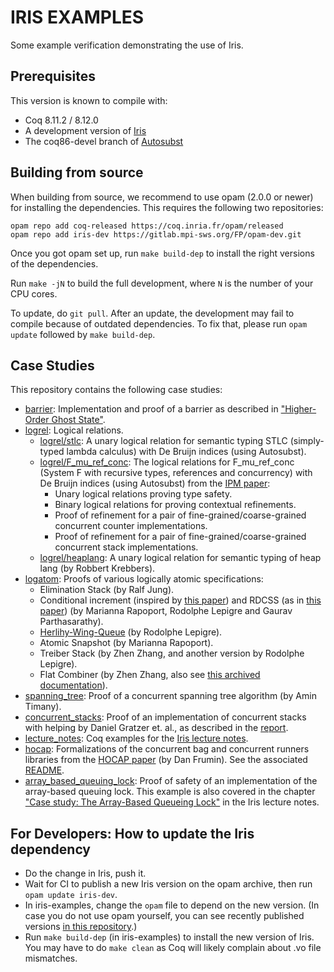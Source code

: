 # IRIS EXAMPLES

Some example verification demonstrating the use of Iris.

## Prerequisites

This version is known to compile with:

 - Coq 8.11.2 / 8.12.0
 - A development version of [Iris](https://gitlab.mpi-sws.org/iris/iris)
 - The coq86-devel branch of [Autosubst](https://github.com/uds-psl/autosubst)

## Building from source

When building from source, we recommend to use opam (2.0.0 or newer) for
installing the dependencies.  This requires the following two repositories:

    opam repo add coq-released https://coq.inria.fr/opam/released
    opam repo add iris-dev https://gitlab.mpi-sws.org/FP/opam-dev.git

Once you got opam set up, run `make build-dep` to install the right versions
of the dependencies.

Run `make -jN` to build the full development, where `N` is the number of your
CPU cores.

To update, do `git pull`.  After an update, the development may fail to compile
because of outdated dependencies.  To fix that, please run `opam update`
followed by `make build-dep`.

## Case Studies

This repository contains the following case studies:

* [barrier](theories/barrier): Implementation and proof of a barrier as
  described in ["Higher-Order Ghost State"](http://doi.acm.org/10.1145/2818638).
* [logrel](theories/logrel): Logical relations.
  - [logrel/stlc](theories/logrel/stlc): A unary logical relation for semantic
    typing STLC (simply-typed lambda calculus) with De Bruijn indices (using
    Autosubst).
  - [logrel/F_mu_ref_conc](theories/logrel/F_mu_ref_conc): The logical relations
    for F_mu_ref_conc (System F with recursive types, references and concurrency)
    with De Bruijn indices (using Autosubst) from the
    [IPM paper](http://doi.acm.org/10.1145/3093333.3009855):
    + Unary logical relations proving type safety.
    + Binary logical relations for proving contextual refinements.
    + Proof of refinement for a pair of fine-grained/coarse-grained
      concurrent counter implementations.
    + Proof of refinement for a pair of fine-grained/coarse-grained
      concurrent stack implementations.
  - [logrel/heaplang](theories/logrel/heaplang): A unary logical relation for
    semantic typing of heap lang (by Robbert Krebbers).
* [logatom](theories/logrel_heaplang): Proofs of various logically atomic specifications:
  - Elimination Stack (by Ralf Jung).
  - Conditional increment (inspired by [this paper](https://people.mpi-sws.org/~dreyer/papers/relcon/paper.pdf))
    and RDCSS (as in [this paper](https://timharris.uk/papers/2002-disc.pdf))
    (by Marianna Rapoport, Rodolphe Lepigre and Gaurav Parthasarathy).
  - [Herlihy-Wing-Queue](https://cs.brown.edu/~mph/HerlihyW90/p463-herlihy.pdf)
    (by Rodolphe Lepigre).
  - Atomic Snapshot (by Marianna Rapoport).
  - Treiber Stack (by Zhen Zhang, and another version by Rodolphe Lepigre).
  - Flat Combiner (by Zhen Zhang, also see
    [this archived documentation](https://gitlab.mpi-sws.org/FP/iris-atomic/tree/master/docs)).
* [spanning_tree](theories/spanning_tree): Proof of a concurrent spanning tree
  algorithm (by Amin Timany).
* [concurrent_stacks](theories/concurrent_stacks): Proof of an implementation of
  concurrent stacks with helping by Daniel Gratzer et. al., as described in the
  [report](http://iris-project.org/pdfs/2017-case-study-concurrent-stacks-with-helping.pdf).
* [lecture_notes](theories/lecture_notes): Coq examples for the
  [Iris lecture notes](http://iris-project.org/tutorial-material.html).
* [hocap](theories/hocap): Formalizations of the concurrent bag and concurrent
  runners libraries from the [HOCAP paper](https://dl.acm.org/citation.cfm?id=2450283)
  (by Dan Frumin). See the associated [README](theories/hocap/README.md).
* [array_based_queuing_lock](/theories/array_based_queuing_lock): Proof of
  safety of an implementation of the array-based queuing lock. This example is
  also covered in the chapter ["Case study: The Array-Based Queueing
  Lock"](https://iris-project.org/tutorial-pdfs/iris-lecture-notes.pdf#section.10)
  in the Iris lecture notes.

## For Developers: How to update the Iris dependency

* Do the change in Iris, push it.
* Wait for CI to publish a new Iris version on the opam archive, then run
  `opam update iris-dev`.
* In iris-examples, change the `opam` file to depend on the new version.
  (In case you do not use opam yourself, you can see recently published versions
  [in this repository](https://gitlab.mpi-sws.org/iris/opam/commits/master).)
* Run `make build-dep` (in iris-examples) to install the new version of Iris.
  You may have to do `make clean` as Coq will likely complain about .vo file
  mismatches.
